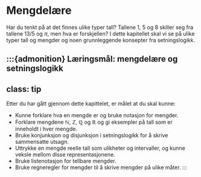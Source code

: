 # Mengdelære

Har du tenkt på at det finnes ulike typer tall? Tallene $1$, $5$ og $8$ skiller seg fra tallene $13/5$ og $\pi$, men hva er forskjellen? I dette kapitellet skal vi se på ulike typer tall og mengder og noen grunnleggende konsepter fra setningslogikk. 

:::{admonition} Læringsmål: mengdelære og setningslogikk
---
class: tip
---
Etter du har gått gjennom dette kapittelet, er målet at du skal kunne:
* Kunne forklare hva en mengde er og bruke notasjon for mengder.
* Forklare mengdene $\mathbb{N}$, $\mathbb{Z}$, $\mathbb{Q}$ og $\mathbb{R}$ og gi eksempler på tall som er inneholdt i hver mengde. 
* Bruke konjunksjon og disjunksjon i setningslogikk for å skrive sammensatte utsagn.
* Uttrykke en mengde reelle tall som ulikheter og intervaller, og kunne veksle mellom disse representasjonene.
* Bruke listenotasjon for tellbare mengder.
* Bruke regneregler for mengder til å skrive mengder på ulike måter.
:::